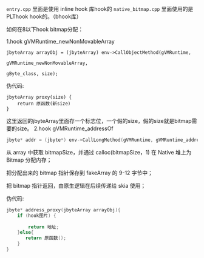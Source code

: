 
`entry.cpp` 里面是使用 inline hook 库hook的
`native_bitmap.cpp` 里面使用的是 PLThook hook的。（bhook库）


如何在8以下hook bitmap分配：

1.hook  gVMRuntime_newNonMovableArray
```jave
jbyteArray arrayObj = (jbyteArray) env->CallObjectMethod(gVMRuntime,
                                                             gVMRuntime_newNonMovableArray,
                                                             gByte_class, size);
```
伪代码:
```
jbyteArray proxy(size) {
    return 原函数(新size)
}
```
这里返回的jbyteArray里面存一个标志位，一个假的size，假的size就是bitmap需要的size。
2.hook  gVMRuntime_addressOf
```cpp
jbyte* addr = (jbyte*) env->CallLongMethod(gVMRuntime, gVMRuntime_addressOf, arrayObj);
```

从 array 中获取 bitmapSize，并通过 calloc(bitmapSize，1) 在 Native 堆上为 Bitmap 分配内存；

把分配出来的 bitmap 指针保存到 fakeArray 的 9-12 字节中；

把 bitmap 指针返回，由原生逻辑在后续传递给 skia 使用；


伪代码:
```cpp
jbyte* address_proxy(jbyteArray arrayObj){
    if (hook图片) {
      
        return 地址;
    }else{
       return 原函数();
    }
}

```